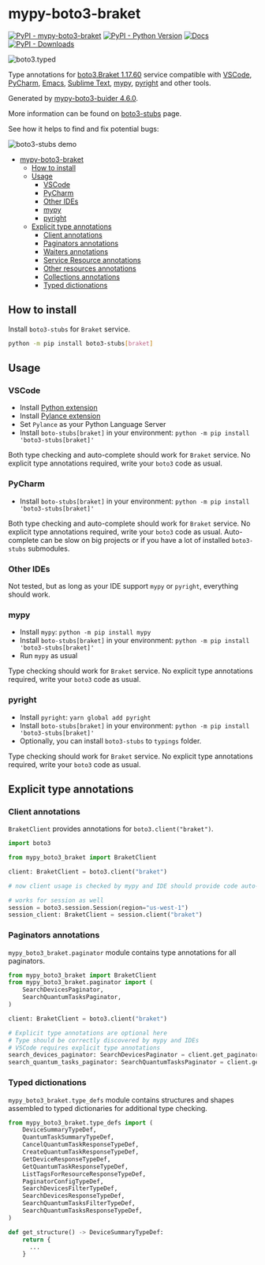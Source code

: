 # mypy-boto3-braket

[![PyPI - mypy-boto3-braket](https://img.shields.io/pypi/v/mypy-boto3-braket.svg?color=blue)](https://pypi.org/project/mypy-boto3-braket)
[![PyPI - Python Version](https://img.shields.io/pypi/pyversions/mypy-boto3-braket.svg?color=blue)](https://pypi.org/project/mypy-boto3-braket)
[![Docs](https://img.shields.io/readthedocs/mypy-boto3-builder.svg?color=blue)](https://mypy-boto3-builder.readthedocs.io/)
[![PyPI - Downloads](https://img.shields.io/pypi/dw/mypy-boto3-braket?color=blue)](https://pypistats.org/packages/mypy-boto3-braket)

![boto3.typed](https://github.com/vemel/mypy_boto3_builder/raw/master/logo.png)

Type annotations for
[boto3.Braket 1.17.60](https://boto3.amazonaws.com/v1/documentation/api/1.17.60/reference/services/braket.html#Braket) service
compatible with
[VSCode](https://code.visualstudio.com/),
[PyCharm](https://www.jetbrains.com/pycharm/),
[Emacs](https://www.gnu.org/software/emacs/),
[Sublime Text](https://www.sublimetext.com/),
[mypy](https://github.com/python/mypy),
[pyright](https://github.com/microsoft/pyright)
and other tools.

Generated by [mypy-boto3-buider 4.6.0](https://github.com/vemel/mypy_boto3_builder).

More information can be found on [boto3-stubs](https://pypi.org/project/boto3-stubs/) page.

See how it helps to find and fix potential bugs:

![boto3-stubs demo](https://github.com/vemel/mypy_boto3_builder/raw/master/demo.gif)

- [mypy-boto3-braket](#mypy-boto3-braket)
  - [How to install](#how-to-install)
  - [Usage](#usage)
    - [VSCode](#vscode)
    - [PyCharm](#pycharm)
    - [Other IDEs](#other-ides)
    - [mypy](#mypy)
    - [pyright](#pyright)
  - [Explicit type annotations](#explicit-type-annotations)
    - [Client annotations](#client-annotations)
    - [Paginators annotations](#paginators-annotations)
    - [Waiters annotations](#waiters-annotations)
    - [Service Resource annotations](#service-resource-annotations)
    - [Other resources annotations](#other-resources-annotations)
    - [Collections annotations](#collections-annotations)
    - [Typed dictionations](#typed-dictionations)

## How to install

Install `boto3-stubs` for `Braket` service.

```bash
python -m pip install boto3-stubs[braket]
```

## Usage

### VSCode

- Install [Python extension](https://marketplace.visualstudio.com/items?itemName=ms-python.python)
- Install [Pylance extension](https://marketplace.visualstudio.com/items?itemName=ms-python.vscode-pylance)
- Set `Pylance` as your Python Language Server
- Install `boto-stubs[braket]` in your environment: `python -m pip install 'boto3-stubs[braket]'`

Both type checking and auto-complete should work for `Braket` service.
No explicit type annotations required, write your `boto3` code as usual.

### PyCharm

- Install `boto-stubs[braket]` in your environment: `python -m pip install 'boto3-stubs[braket]'`

Both type checking and auto-complete should work for `Braket` service.
No explicit type annotations required, write your `boto3` code as usual.
Auto-complete can be slow on big projects or if you have a lot of installed `boto3-stubs` submodules.

### Other IDEs

Not tested, but as long as your IDE support `mypy` or `pyright`, everything should work.

### mypy

- Install `mypy`: `python -m pip install mypy`
- Install `boto-stubs[braket]` in your environment: `python -m pip install 'boto3-stubs[braket]'`
- Run `mypy` as usual

Type checking should work for `Braket` service.
No explicit type annotations required, write your `boto3` code as usual.

### pyright

- Install `pyright`: `yarn global add pyright`
- Install `boto-stubs[braket]` in your environment: `python -m pip install 'boto3-stubs[braket]'`
- Optionally, you can install `boto3-stubs` to `typings` folder.

Type checking should work for `Braket` service.
No explicit type annotations required, write your `boto3` code as usual.

## Explicit type annotations

### Client annotations

`BraketClient` provides annotations for `boto3.client("braket")`.

```python
import boto3

from mypy_boto3_braket import BraketClient

client: BraketClient = boto3.client("braket")

# now client usage is checked by mypy and IDE should provide code auto-complete

# works for session as well
session = boto3.session.Session(region="us-west-1")
session_client: BraketClient = session.client("braket")
```

### Paginators annotations

`mypy_boto3_braket.paginator` module contains type annotations for all paginators.

```python
from mypy_boto3_braket import BraketClient
from mypy_boto3_braket.paginator import (
    SearchDevicesPaginator,
    SearchQuantumTasksPaginator,
)

client: BraketClient = boto3.client("braket")

# Explicit type annotations are optional here
# Type should be correctly discovered by mypy and IDEs
# VSCode requires explicit type annotations
search_devices_paginator: SearchDevicesPaginator = client.get_paginator("search_devices")
search_quantum_tasks_paginator: SearchQuantumTasksPaginator = client.get_paginator("search_quantum_tasks")
```







### Typed dictionations

`mypy_boto3_braket.type_defs` module contains structures and shapes assembled
to typed dictionaries for additional type checking.

```python
from mypy_boto3_braket.type_defs import (
    DeviceSummaryTypeDef,
    QuantumTaskSummaryTypeDef,
    CancelQuantumTaskResponseTypeDef,
    CreateQuantumTaskResponseTypeDef,
    GetDeviceResponseTypeDef,
    GetQuantumTaskResponseTypeDef,
    ListTagsForResourceResponseTypeDef,
    PaginatorConfigTypeDef,
    SearchDevicesFilterTypeDef,
    SearchDevicesResponseTypeDef,
    SearchQuantumTasksFilterTypeDef,
    SearchQuantumTasksResponseTypeDef,
)

def get_structure() -> DeviceSummaryTypeDef:
    return {
      ...
    }
```
